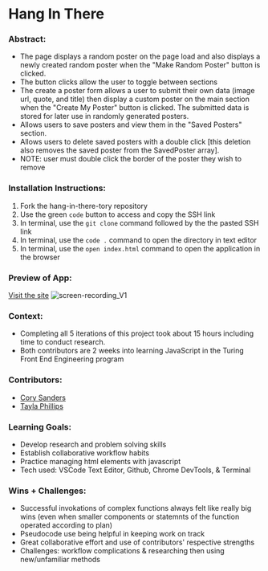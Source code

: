 # Hang In There

### Abstract:
- The page displays a random poster on the page load and also displays a newly created random poster when the "Make Random Poster" button is clicked.
- The button clicks allow the user to toggle between sections
- The create a poster form allows a user to submit their own data (image url, quote, and title) then display a custom poster on the main section when the "Create My Poster" button is clicked. The submitted data is stored for later use in randomly generated posters.
- Allows users to save posters and view them in the "Saved Posters" section.
- Allows users to delete saved posters with a double click [this deletion also removes the saved poster from the SavedPoster array].
- NOTE: user must double click the border of the poster they wish to remove


### Installation Instructions:

1. Fork the hang-in-there-tory repository
2. Use the green `code` button to access and copy the SSH link
3. In terminal, use the `git clone` command followed by the the pasted SSH link
4. In terminal, use the `code .` command to open the directory in text editor
5. In terminal, use the `open index.html` command to open the application in the browser

### Preview of App:
[Visit the site](https://tednaphil.github.io/hang-in-there-tory/)
![screen-recording_V1](https://github.com/tednaphil/hang-in-there-tory/assets/76406423/844bb465-2d75-43c8-939d-f7a36a850050)


### Context:
- Completing all 5 iterations of this project took about 15 hours including time to conduct research.
- Both contributors are 2 weeks into learning JavaScript in the Turing Front End Engineering program 

### Contributors:
- [Cory Sanders](https://github.com/corysanders3)
- [Tayla Phillips](https://github.com/tednaphil)

### Learning Goals:
- Develop research and problem solving skills
- Establish collaborative workflow habits
- Practice managing html elements with javascript
- Tech used: VSCode Text Editor, Github, Chrome DevTools, & Terminal

### Wins + Challenges:
- Successful invokations of complex functions always felt like really big wins (even when smaller components or statemnts of the function operated according to plan)
- Pseudocode use being helpful in keeping work on track
- Great collaborative effort and use of contributors' respective strengths
- Challenges: workflow complications & researching then using new/unfamiliar methods

